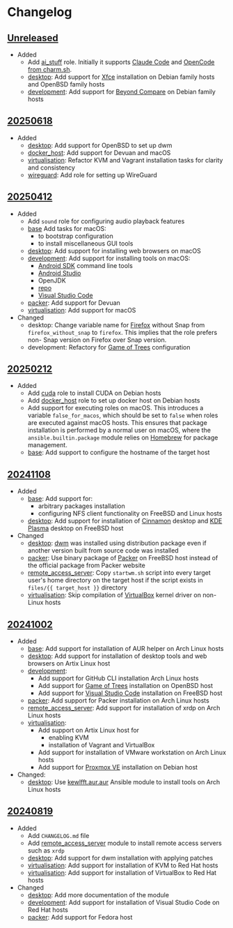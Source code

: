 # Changelog

## [Unreleased][]

* Added
  * Add [ai_stuff](ai_stuff/README.md) role.  Initially it supports
    [Claude Code][] and [OpenCode from charm.sh][].
  * [desktop](desktop/README.md): Add support for [Xfce][] installation
    on Debian family hosts and OpenBSD family hosts
  * [development](development/README.md): Add support for [Beyond
    Compare][] on Debian family hosts

[Beyond Compare]: https://www.scootersoftware.com/
[Claude Code]: https://docs.anthropic.com/en/docs/claude-code/overview
[OpenCode from charm.sh]: https://github.com/opencode-ai/opencode
[Xfce]: https://www.xfce.org/

## [20250618][]

* Added
  * [desktop](desktop/README.md): Add support for OpenBSD to set up dwm
  * [docker_host](docker_host/README.md): Add support for Devuan and
    macOS
  * [virtualisation](virtualisation/README.md): Refactor KVM and
    Vagrant installation tasks for clarity and consistency
  * [wireguard](wireguard/README.md): Add role for setting up WireGuard

## [20250412][]

* Added
  * Add `sound` role for configuring audio playback features
  * [base](base/README.md) Add tasks for macOS:
    * to bootstrap configuration
    * to install miscellaneous GUI tools
  * [desktop](desktop/README.md): Add support for installing web
    browsers on macOS
  * [development](development/README.md): Add support for installing
    tools on macOS:
    * [Android SDK][] command line tools
    * [Android Studio][]
    * OpenJDK
    * [repo][]
    * [Visual Studio Code][]
  * [packer](packer/README.md): Add support for Devuan
  * [virtualisation](virtualisation/README.md): Add support for macOS
* Changed
  * desktop: Change variable name for [Firefox][] without Snap from
    `firefox_without_snap` to `firefox`.  This implies that the role
    prefers non- Snap version on Firefox over Snap version.
  * development: Refactory for [Game of Trees][] configuration

[Android SDK]: https://developer.android.com/tools
[Android Studio]: https://developer.android.com/studio
[Firefox]: https://www.mozilla.org/firefox/
[Game of Trees]: https://gameoftrees.org/index.html
[repo]: https://gerrit.googlesource.com/git-repo/
[Visual Studio Code]: https://code.visualstudio.com/

## [20250212][]

* Added
  * Add [cuda](cuda/README.md) role to install CUDA on Debian hosts
  * Add [docker_host](docker_host/README.md) role to set up docker host
    on Debian hosts
  * Add support for executing roles on macOS.  This introduces a
    variable `false_for_macos`, which should be set to `false` when
    roles are executed against macOS hosts.  This ensures that package
    installation is performed by a normal user on macOS, where the
    `ansible.builtin.package` module relies on [Homebrew][] for package
    management.
  * [base](base/README.md): Add support to configure the hostname of
    the target host

[Homebrew]: https://brew.sh/
    "Homebrew — The Missing Package Manager for macOS (or Linux)"

## [20241108][]

* Added
  * [base](base/README.md): Add support for:
    * arbitrary packages installation
    * configuring NFS client functionality on FreeBSD and Linux hosts
  * [desktop](desktop/README.md): Add support for installation of
    [Cinnamon][] desktop and [KDE Plasma][] desktop on FreeBSD host
* Changed
  * [desktop](desktop/README.md): [dwm][] was installed using
    distribution package even if another version built from source code
    was installed
  * [packer](packer/README.md): Use binary package of [Packer][] on
    FreeBSD host instead of the official package from Packer website
  * [remote_access_server](remote_access_server/README.md): Copy
    `startwm.sh` script into every target user's home directory on the
    target host if the script exists in `files/{{ target_host }}`
    directory
  * [virtualisation](virtualisation/README.md): Skip compilation of
    [VirtualBox][] kernel driver on non- Linux hosts

[Cinnamon]: https://projects.linuxmint.com/cinnamon/
    "Linux Mint Projects by linuxmint"
[dwm]: https://dwm.suckless.org/
[KDE Plasma]: https://kde.org/plasma-desktop/ "KDE Plasma Desktop"
[Packer]: https://www.packer.io/ "Packer by HashiCorp"
[VirtualBox]: https://www.virtualbox.org/ "Oracle VirtualBox"

## [20241002][]

* Added
  * [base](base/README.md): Add support for installation of AUR helper
    on Arch Linux hosts
  * [desktop](desktop/README.md): Add support for installation of
    desktop tools and web browsers on Artix Linux host
  * [development](development/README.md):
    * Add support for GitHub CLI installation Arch Linux hosts
    * Add support for [Game of Trees][] installation on OpenBSD host
    * Add support for [Visual Studio Code][] installation on FreeBSD
      host
  * [packer](packer/README.md): Add support for Packer installation on
    Arch Linux hosts
  * [remote_access_server](remote_access_server/README.md): Add support
    for installation of xrdp on Arch Linux hosts
  * [virtualisation](virtualisation/README.md):
    * Add support on Artix Linux host for
      * enabling KVM
      * installation of Vagrant and VirtualBox
    * Add support for installation of VMware workstation on Arch Linux
      hosts
    * Add support for [Proxmox VE][] installation on Debian host
* Changed:
  * [desktop](desktop/README.md): Use [kewlfft.aur.aur][] Ansible
    module to install tools on Arch Linux hosts

[kewlfft.aur.aur]: https://github.com/kewlfft/ansible-aur
[Proxmox VE]: https://www.proxmox.com/en/proxmox-virtual-environment/overview

## [20240819][]

* Added
  * Add `CHANGELOG.md` file
  * Add [remote_access_server](remote_access_server/README.md) module
    to install remote access servers such as `xrdp`
  * [desktop](desktop/README.md): Add support for dwm installation with
    applying patches
  * [virtualisation](virtualisation/README.md): Add support for
    installation of KVM to Red Hat hosts
  * [virtualisation](virtualisation/README.md): Add support for
    installation of VirtualBox to Red Hat hosts
* Changed
  * [desktop](desktop/README.md): Add more documentation of the module
  * [development](development/README.md): Add support for installation
    of Visual Studio Code on Red Hat hosts
  * [packer](packer/README.md): Add support for Fedora host

[Unreleased]: https://github.com/upperstream/ansible-roles/compare/20250618...HEAD
[20250618]: https://github.com/upperstream/ansible-roles/compare/20250412...20250618
[20250412]: https://github.com/upperstream/ansible-roles/compare/20250212...20250412
[20250212]: https://github.com/upperstream/ansible-roles/compare/20241108...20250212
[20241108]: https://github.com/upperstream/ansible-roles/compare/20241002...20241108
[20241002]: https://github.com/upperstream/ansible-roles/compare/20240819...20241002
[20240819]: https://github.com/upperstream/ansible-roles/releases/tag/20240819

